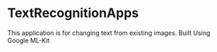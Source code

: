 # TextRecognitionApps
This application is for changing text from existing images. Built Using Google ML-Kit
